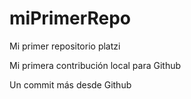 # miPrimerRepo

Mi primer repositorio platzi

Mi primera contribución local para Github

Un commit más desde Github
